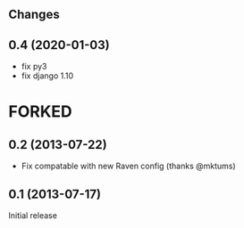 Changes
-------

0.4 (2020-01-03)
----------------

* fix py3
* fix django 1.10

# FORKED


0.2 (2013-07-22)
----------------

* Fix compatable with new Raven config (thanks @mktums)

0.1 (2013-07-17)
----------------

Initial release
